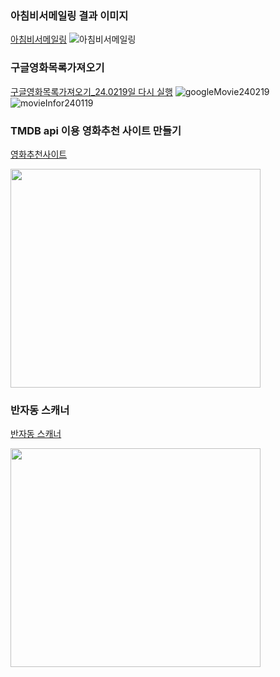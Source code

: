 ### 아침비서메일링 결과 이미지 
[아침비서메일링](https://github.com/connieYim/Jupyter/blob/main/%EC%95%84%EC%B9%A8%EB%B9%84%EC%84%9C%EB%A9%94%EC%9D%BC%EB%A7%81.ipynb)
![아침비서메일링](https://github.com/connieYim/Jupyter/assets/131242654/ae64ff9c-797c-41aa-bcc7-dbc8fe9cc17c)

### 구글영화목록가져오기
[구글영화목록가져오기_24.0219일 다시 실행](https://github.com/connieYim/Jupyter/blob/main/%EA%B5%AC%EA%B8%80%EC%98%81%ED%99%94%EB%AA%A9%EB%A1%9D%EA%B0%80%EC%A0%B8%EC%98%A4%EA%B8%B0.ipynb)
![googleMovie240219](https://github.com/connieYim/Jupyter/assets/131242654/c6c78013-749d-4d8a-9b2e-3475b8e4ce5a)
![movieInfor240119](https://github.com/connieYim/Jupyter/assets/131242654/37404fcf-c348-4e8b-8cc8-3c4eb1517f8c)

### TMDB api 이용 영화추천 사이트 만들기

[영화추천사이트](https://github.com/connieYim/Jupyter/blob/main/%EC%98%81%ED%99%94%EC%B6%94%EC%B2%9C(%EC%9D%B8%EA%B8%B0%EB%B3%84%2C%20%EC%8A%A4%ED%86%A0%EB%A6%AC%EB%B3%84%2C%20%EA%B0%90%EB%8F%85%EB%B3%84).ipynb)

<img src="https://github.com/connieYim/Jupyter/assets/131242654/b62f2587-3cdb-497b-a5f7-60e69eff96dd" width="400" height="350"/>


### 반자동 스캐너
[반자동 스캐너](https://github.com/connieYim/Jupyter/blob/main/%EB%B0%98%EC%9E%90%EB%8F%99%20%EB%AC%B8%EC%84%9C%20%EC%8A%A4%EC%BA%90%EB%84%88.ipynb)

<img src="https://github.com/connieYim/Jupyter/assets/131242654/021be315-203c-4316-948f-42f0dac6884e" width="400" height="350"/>





